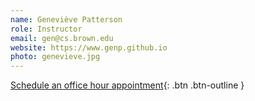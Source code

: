 ```yaml
---
name: Geneviève Patterson
role: Instructor
email: gen@cs.brown.edu
website: https://www.genp.github.io
photo: genevieve.jpg
---
```


[Schedule an office hour appointment](mailto:gen@cs.brown.edu){: .btn .btn-outline }
